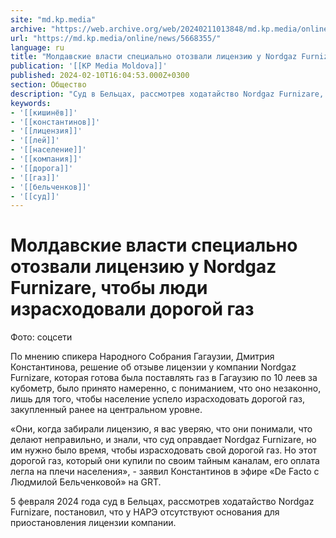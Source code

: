 ```yaml
---
site: "md.kp.media"
archive: "https://web.archive.org/web/20240211013848/md.kp.media/online/news/5668355/"
url: "https://md.kp.media/online/news/5668355/"
language: ru
title: "Молдавские власти специально отозвали лицензию у Nordgaz Furnizare, чтобы люди израсходовали дорогой газ"
publication: '[[KP Media Moldova]]'
published: 2024-02-10T16:04:53.000Z+0300
section: Общество
description: "Суд в Бельцах, рассмотрев ходатайство Nordgaz Furnizare, постановил, что у НАРЭ отсутствуют основания для приостановления лицензии компании"
keywords:
- '[[кишинёв]]'
- '[[константинов]]'
- '[[лицензия]]'
- '[[лей]]'
- '[[население]]'
- '[[компания]]'
- '[[дорога]]'
- '[[газ]]'
- '[[бельченков]]'
- '[[суд]]'
---
```


# Молдавские власти специально отозвали лицензию у Nordgaz Furnizare, чтобы люди израсходовали дорогой газ

Фото: соцсети

По мнению спикера Народного Собрания Гагаузии, Дмитрия Константинова, решение об отзыве лицензии у компании Nordgaz Furnizare, которая готова была поставлять газ в Гагаузию по 10 леев за кубометр, было принято намеренно, с пониманием, что оно незаконно, лишь для того, чтобы население успело израсходовать дорогой газ, закупленный ранее на центральном уровне.

«Они, когда забирали лицензию, я вас уверяю, что они понимали, что делают неправильно, и знали, что суд оправдает Nordgaz Furnizare, но им нужно было время, чтобы израсходовать свой дорогой газ. Но этот дорогой газ, который они купили по своим тайным каналам, его оплата легла на плечи населения», - заявил Константинов в эфире «De Facto с Людмилой Бельченковой» на GRT.

5 февраля 2024 года суд в Бельцах, рассмотрев ходатайство Nordgaz Furnizare, постановил, что у НАРЭ отсутствуют основания для приостановления лицензии компании.